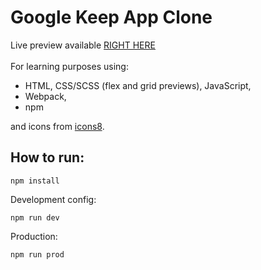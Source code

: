 # Google Keep App Clone

Live preview available [RIGHT HERE](https://zh-betina.github.io/keep-app-clone/)<br>
<br>
For learning purposes using:  
* HTML, CSS/SCSS (flex and grid previews), JavaScript,
* Webpack,
* npm  

and icons from [icons8](https://icons8.com).

## How to run:

`npm install`

Development config: 

`npm run dev`

Production:

`npm run prod`
